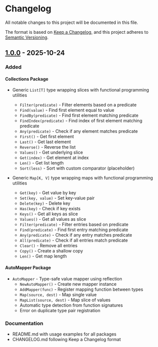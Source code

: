 # Changelog

All notable changes to this project will be documented in this file.

The format is based on [Keep a Changelog](https://keepachangelog.com/en/1.0.0/),
and this project adheres to [Semantic Versioning](https://semver.org/spec/v2.0.0.html).

## [1.0.0] - 2025-10-24

### Added

#### Collections Package
- Generic `List[T]` type wrapping slices with functional programming utilities
  - `Filter(predicate)` - Filter elements based on a predicate
  - `Find(value)` - Find first element equal to value
  - `FindBy(predicate)` - Find first element matching predicate
  - `FindIndex(predicate)` - Find index of first element matching predicate
  - `Any(predicate)` - Check if any element matches predicate
  - `First()` - Get first element
  - `Last()` - Get last element
  - `Reverse()` - Reverse the list
  - `Values()` - Get underlying slice
  - `Get(index)` - Get element at index
  - `Len()` - Get list length
  - `Sort(less)` - Sort with custom comparator (placeholder)

- Generic `Map[K, V]` type wrapping maps with functional programming utilities
  - `Get(key)` - Get value by key
  - `Set(key, value)` - Set key-value pair
  - `Delete(key)` - Delete key
  - `Has(key)` - Check if key exists
  - `Keys()` - Get all keys as slice
  - `Values()` - Get all values as slice
  - `Filter(predicate)` - Filter entries based on predicate
  - `Find(predicate)` - Find first entry matching predicate
  - `Any(predicate)` - Check if any entry matches predicate
  - `All(predicate)` - Check if all entries match predicate
  - `Clear()` - Remove all entries
  - `Copy()` - Create a shallow copy
  - `Len()` - Get map length

#### AutoMapper Package
- `AutoMapper` - Type-safe value mapper using reflection
  - `NewAutoMapper()` - Create new mapper instance
  - `AddMapper(func)` - Register mapping function between types
  - `Map(source, dest)` - Map single value
  - `MapList(source, dest)` - Map slice of values
  - Automatic type detection from function signatures
  - Error on duplicate type pair registration

### Documentation
- README.md with usage examples for all packages
- CHANGELOG.md following Keep a Changelog format

[1.0.0]: https://github.com/bolanosdev/go-snacks/releases/tag/v1.0.0
